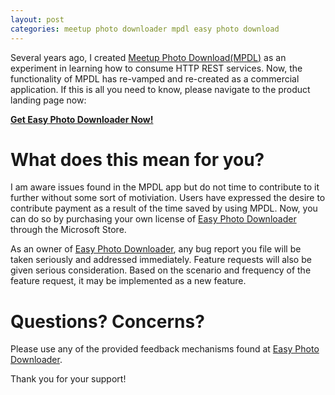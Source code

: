 ```yaml
---
layout: post
categories: meetup photo downloader mpdl easy photo download
---
```


Several years ago, I created [Meetup Photo Download(MPDL)](https://github.com/krcourville/meetup-photo-download) as an experiment in learning how to consume HTTP REST services.  Now, the functionality of MPDL has re-vamped and re-created as a commercial application.  If this is all you need to know, please navigate to the product landing page now:  

**[Get Easy Photo Downloader Now!](https://easydownload.photos)**

# What does this mean for you?

I am aware issues found in the MPDL app but do not time to contribute to it further without some sort of motiviation.  Users have expressed the desire to contribute payment as a result of the time saved by using MPDL.  Now, you can do so by purchasing your own license of [Easy Photo Downloader](https://easydownload.photos) through the Microsoft Store.

As an owner of [Easy Photo Downloader](https://easydownload.photos), any bug report you file will be taken seriously and addressed immediately. Feature requests will also be given serious consideration.  Based on the scenario and frequency of the feature request, it may be implemented as a new feature.

# Questions? Concerns?

Please use any of the provided feedback mechanisms found at [Easy Photo Downloader](https://easydownload.photos).

Thank you for your support!
